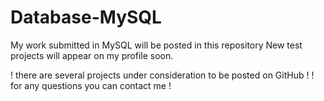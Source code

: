 # Database-MySQL
My work submitted in MySQL will be posted in this repository
New test projects will appear on my profile soon.

! there are several projects under consideration to be posted on GitHub !
! for any questions you can contact me !
